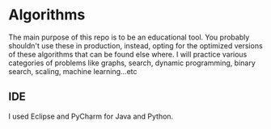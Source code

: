 # Algorithms
The main purpose of this repo is to be an educational tool. You probably shouldn't use these in production, instead, opting for the optimized versions of these algorithms that can be found else where. I will practice various categories of problems like graphs, search, dynamic programming, binary search, scaling, machine learning...etc
## IDE
I used Eclipse and PyCharm for Java and Python.
